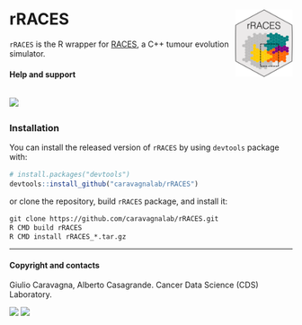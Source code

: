 
# rRACES <a href="caravagnalab.github.io/rRACES"><img src="man/figures/logo.png" align="right" height="120" alt="" /></a>

<!-- badges: start -->
<!--
[![R-CMD-check](https://github.com/caravagnalab/rRACES/workflows/R-CMD-check/badge.svg)](https://github.com/caravagnalab/rRACES/actions)
[![pkgdown](https://github.com/caravagnalab/rRACES/actions/workflows/pkgdown.yaml/badge.svg)](https://github.com/caravagnalab/rRACES/actions/workflows/pkgdown.yaml)
-->
<!-- badges: end -->

`rRACES` is the R wrapper for
[RACES](https://github.com/albertocasagrande/RACES), a C++ tumour
evolution simulator.

#### Help and support

## [![](https://img.shields.io/badge/GitHub%20Pages-https://caravagnalab.github.io/rRACES/-yellow.svg)](https://caravagnalab.github.io/rRACES/)

### Installation

You can install the released version of `rRACES` by using `devtools` package with:

``` r
# install.packages("devtools")
devtools::install_github("caravagnalab/rRACES")
```

or clone the repository, build `rRACES` package, and install it:

``` shell
git clone https://github.com/caravagnalab/rRACES.git
R CMD build rRACES
R CMD install rRACES_*.tar.gz
```

------------------------------------------------------------------------

#### Copyright and contacts

Giulio Caravagna, Alberto Casagrande. Cancer Data Science (CDS)
Laboratory.

[![](https://img.shields.io/badge/CDS%20Lab%20Github-caravagnalab-seagreen.svg)](https://github.com/caravagnalab)
[![](https://img.shields.io/badge/CDS%20Lab%20webpage-https://www.caravagnalab.org/-red.svg)](https://www.caravagnalab.org/)
